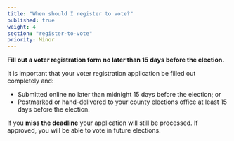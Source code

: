```yaml
---
title: "When should I register to vote?"
published: true
weight: 4
section: "register-to-vote"
priority: Minor
---
```




**Fill out a voter registration form no later than 15 days before the election.**  

It is important that your voter registration application be filled out completely and:  
- Submitted online no later than midnight 15 days before the election; or  
- Postmarked or hand-delivered to your county elections office at least 15 days before the election.  

If you **miss the deadline** your application will still be processed.  If approved, you will be able to vote in future elections.
